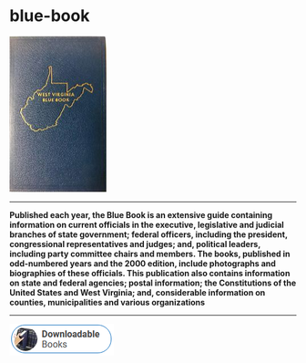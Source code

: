 # blue-book

<img src="https://github.com/ShadaKamirez/blue-book/blob/main/bb.png"/>

___

**Published each year, the Blue Book is an extensive guide containing information on current officials in the executive, legislative and judicial branches of state government; federal officers, including the president, congressional representatives and judges; and, political leaders, including party committee chairs and members. The books, published in odd-numbered years and the 2000 edition, include photographs and biographies of these officials. This publication also contains information on state and federal agencies; postal information; the Constitutions of the United States and West Virginia; and, considerable information on counties, municipalities and various organizations**

___

<img src="https://github.com/ShadaKamirez/blue-book/blob/main/dl.png"/>
